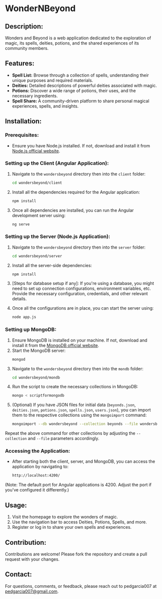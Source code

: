 # WonderNBeyond

## Description:
Wonders and Beyond is a web application dedicated to the exploration of magic, its spells, deities, potions, and the shared experiences of its community members.

## Features:
- **Spell List:** Browse through a collection of spells, understanding their unique purposes and required materials.
- **Deities:** Detailed descriptions of powerful deities associated with magic.
- **Potions:** Discover a wide range of potions, their uses, and the necessary ingredients.
- **Spell Share:** A community-driven platform to share personal magical experiences, spells, and insights.

## Installation:

### Prerequisites:
- Ensure you have Node.js installed. If not, download and install it from [Node.js official website](https://nodejs.org/).

### Setting up the Client (Angular Application):
1. Navigate to the `wondersbeyond` directory then into the `client` folder:
   ```bash
   cd wondersbeyond/client
   ```
2. Install all the dependencies required for the Angular application:
   ```bash
   npm install
   ```
3. Once all dependencies are installed, you can run the Angular development server using:
   ```bash
   ng serve
   ```

### Setting up the Server (Node.js Application):
1. Navigate to the `wondersbeyond` directory then into the `server` folder:
   ```bash
   cd wondersbeyond/server
   ```
2. Install all the server-side dependencies:
   ```bash
   npm install
   ```

3. [Steps for database setup if any]: If you're using a database, you might need to set up connection configurations, environment variables, etc. Provide the necessary configuration, credentials, and other relevant details.

4. Once all the configurations are in place, you can start the server using:
   ```bash
   node app.js
   ```

### Setting up MongoDB:
1. Ensure MongoDB is installed on your machine. If not, download and install it from the [MongoDB official website](https://www.mongodb.com/try/download/community).
2. Start the MongoDB server:
   ```bash
   mongod
   ```
3. Navigate to the `wondersbeyond` directory then into the `mondb` folder:
   ```bash
   cd wondersbeyond/mondb
   ```
4. Run the script to create the necessary collections in MongoDB:
   ```bash
   mongo < scriptformongodb
   ```
5. (Optional) If you have JSON files for initial data (`beyonds.json`, `deities.json`, `potions.json`, `spells.json`, `users.json`), you can import them to the respective collections using the `mongoimport` command:
   ```bash
   mongoimport --db wondersbeyond --collection beyonds --file wondersbeyond.beyonds.json
   ```

Repeat the above command for other collections by adjusting the `--collection` and `--file` parameters accordingly.

### Accessing the Application:
- After starting both the client, server, and MongoDB, you can access the application by navigating to:
   ```bash
   http://localhost:4200/
   ```

(Note: The default port for Angular applications is 4200. Adjust the port if you've configured it differently.)

## Usage:
1. Visit the homepage to explore the wonders of magic.
2. Use the navigation bar to access Deities, Potions, Spells, and more.
3. Register or log in to share your own spells and experiences.

## Contribution:
Contributions are welcome! Please fork the repository and create a pull request with your changes.

## Contact:
For questions, comments, or feedback, please reach out to pedgarcia007 at pedgarcia007@gmail.com.
```

